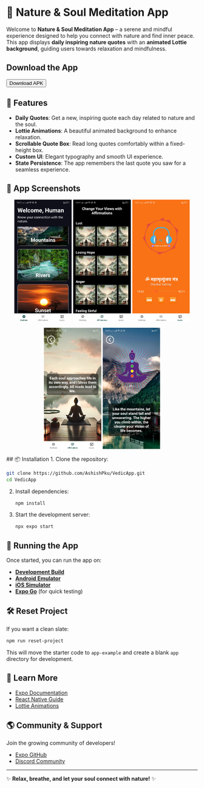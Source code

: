# 🌿 Nature & Soul Meditation App

Welcome to **Nature & Soul Meditation App** – a serene and mindful experience designed to help you connect with nature and find inner peace. This app displays **daily inspiring nature quotes** with an **animated Lottie background**, guiding users towards relaxation and mindfulness.
## Download the App
  <a href="https://drive.google.com/file/d/18qiEmMhGmBnQw2He2LZZvomB-T02qhvc/view?usp=drive_link" download><button>Download APK</button></a>
  
## 🚀 Features

- **Daily Quotes**: Get a new, inspiring quote each day related to nature and the soul.
- **Lottie Animations**: A beautiful animated background to enhance relaxation.
- **Scrollable Quote Box**: Read long quotes comfortably within a fixed-height box.
- **Custom UI**: Elegant typography and smooth UI experience.
- **State Persistence**: The app remembers the last quote you saw for a seamless experience.

## 📸 App Screenshots

<p align="center">
  <img src="https://github.com/AshishPku/VedicApp/blob/main/screenshots/img5.jpeg" width="30%" />
  <img src="https://github.com/AshishPku/VedicApp/blob/main/screenshots/img4.jpeg" width="30%" />
   <img src="https://github.com/AshishPku/VedicApp/blob/main/screenshots/img3.jpeg" width="30%" />
</p>

<p align="center">
  <img src="https://github.com/AshishPku/VedicApp/blob/main/screenshots/img1.jpeg" width="30%" />
  <img src="https://github.com/AshishPku/VedicApp/blob/main/screenshots/img2.jpeg" width="30%" />
  
</p>
## 📦 Installation
1. Clone the repository:

```bash
git clone https://github.com/AshishPku/VedicApp.git
cd VedicApp
```

2. Install dependencies:

   ```bash
   npm install
   ```

3. Start the development server:

   ```bash
   npx expo start
   ```

## 📱 Running the App

Once started, you can run the app on:

- [**Development Build**](https://docs.expo.dev/develop/development-builds/introduction/)
- [**Android Emulator**](https://docs.expo.dev/workflow/android-studio-emulator/)
- [**iOS Simulator**](https://docs.expo.dev/workflow/ios-simulator/)
- [**Expo Go**](https://expo.dev/go) (for quick testing)

## 🛠 Reset Project

If you want a clean slate:

```bash
npm run reset-project
```

This will move the starter code to `app-example` and create a blank `app` directory for development.

## 📖 Learn More

- [Expo Documentation](https://docs.expo.dev/)
- [React Native Guide](https://reactnative.dev/docs/getting-started)
- [Lottie Animations](https://airbnb.io/lottie/#/)

## 🌎 Community & Support

Join the growing community of developers!

- [Expo GitHub](https://github.com/expo/expo)
- [Discord Community](https://chat.expo.dev)

---

✨ **Relax, breathe, and let your soul connect with nature!** ✨
